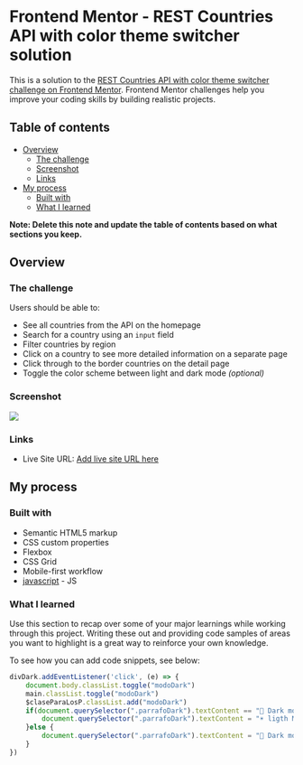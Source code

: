 # Frontend Mentor - REST Countries API with color theme switcher solution

This is a solution to the [REST Countries API with color theme switcher challenge on Frontend Mentor](https://www.frontendmentor.io/challenges/rest-countries-api-with-color-theme-switcher-5cacc469fec04111f7b848ca). Frontend Mentor challenges help you improve your coding skills by building realistic projects. 

## Table of contents

- [Overview](#overview)
  - [The challenge](#the-challenge)
  - [Screenshot](#screenshot)
  - [Links](#links)
- [My process](#my-process)
  - [Built with](#built-with)
  - [What I learned](#what-i-learned)


**Note: Delete this note and update the table of contents based on what sections you keep.**

## Overview

### The challenge

Users should be able to:

- See all countries from the API on the homepage
- Search for a country using an `input` field
- Filter countries by region
- Click on a country to see more detailed information on a separate page
- Click through to the border countries on the detail page
- Toggle the color scheme between light and dark mode *(optional)*

### Screenshot

![](./cap.png)



### Links


- Live Site URL: [Add live site URL here](https://hungry-lovelace-a749df.netlify.app/)

## My process

### Built with

- Semantic HTML5 markup
- CSS custom properties
- Flexbox
- CSS Grid
- Mobile-first workflow
- [javascript](https://javascript.org/) - JS 



### What I learned

Use this section to recap over some of your major learnings while working through this project. Writing these out and providing code samples of areas you want to highlight is a great way to reinforce your own knowledge.

To see how you can add code snippets, see below:


```js
divDark.addEventListener('click', (e) => {
    document.body.classList.toggle("modoDark")
    main.classList.toggle("modoDark")
    $claseParaLosP.classList.add("modoDark")
    if(document.querySelector(".parrafoDark").textContent == "🌙 Dark mode") {
        document.querySelector(".parrafoDark").textContent = "☀️ ligth Mode"; 
    }else {
        document.querySelector(".parrafoDark").textContent = "🌙 Dark mode" 
    }
})

```


